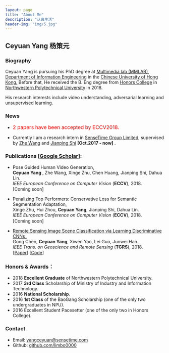 ```yaml
---
layout: page
title: "About Me"
description: "认真生活"
header-img: "img/5.jpg"
---
```

## Ceyuan Yang 杨策元

### Biography
Ceyuan Yang is pursuing his PhD degree at [<U> Multimedia lab (MMLAB)</U>](http://mmlab.ie.cuhk.edu.hk/), [Department of Information Engineering](http://www.ie.cuhk.edu.hk/main/index.shtml) in the [Chinese University of Hong Kong.](http://www.cuhk.edu.hk/chinese/index.html) Before that, He received the B. Eng degree from [<U>Honors College</U>](http://honors.nwpu.edu.cn/) in [Northwestern Polytechnical University](http://www.nwpu.edu.cn/) in 2018. 

His research interests include video understanding, adversarial learning and unsupervised learning.

### News
- <font color="red" size="3"> 2 papers have been accepted by ECCV2018.</font>

- Currently I am a research intern in [SenseTime Group Limited](https://www.sensetime.com/), supervised by [<U>Zhe Wang</U>](http://www.ee.cuhk.edu.hk/~zwang/) and [<U>Jianping Shi</U>](http://shijianping.me/) **[Oct.2017 - now]** .

### Publications [[<U>Google Scholar</U>](https://scholar.google.com.hk/citations?hl=zh-TW&user=Rfj4jWoAAAAJ&view_op=list_works&gmla=AJsN-F4cbwn2BxbxEqAVrZvFbYCb9xhemNwPSdbWoRBLR7uixoeKEpAGSVr9WfByTZ84Y4mdu8ZqXtAoTAHOISA4uYnrPMlkBro6o75XfFo_DpPBZ0xxNts)]:

<ul>
	<li>
		Pose Guided Human Video Generation, 
	        </br>
		<b> Ceyuan Yang </b>, Zhe Wang, Xinge Zhu, Chen Huang, Jianping Shi, Dahua Lin. 
		</br>
		<em>IEEE European Conference on Computer Vision</em> (<b>ECCV</b>), 2018.
		<p style="margin-top:1.5px">
			[Coming soon]
		</p>
	</li>
	<li>
		Penalizing Top Performers: Conservative Loss for Semantic Segmentation Adaptation, 
                </br>
		Xinge Zhu, Hui Zhou, <b>Ceyuan Yang</b>, Jianping Shi, Dahua Lin. 
		</br>
		<em>IEEE European Conference on Computer Vision</em> (<b>ECCV</b>), 2018.
		<p style="margin-top:1.5px">
			[Coming soon]
		</p>
	</li>
	<li>
		<a href="http://ieeexplore.ieee.org/document/8252784/">Remote Sensing Image Scene Classification via Learning Discriminative CNNs </a>, 
                </br>
		Gong Chen, <b>Ceyuan Yang</b>, Xiwen Yao, Lei Guo, Junwei Han. 
		</br>
		<em>IEEE Trans. on Geoscience and Remote Sensing</em> (<b>TGRS</b>), 2018.
		<p style="margin-top:1.5px">
			[<a href="http://ieeexplore.ieee.org/document/8252784/">Paper</a>]
			[<a href="https://github.com/limbo0000/PairLoss">Code</a>]
		</p>
	</li>

</ul>


### Honors & Awards：
-  2018 **Excellent Graduate** of Northwestern Polytechnical University.
-  2017 **3rd Class** Scholarship of Ministry of Industry and Information Technology.
-  2016 **National Scholarship**.
-  2016 **1st Class** of the BaoGang Scholarship (one of the only two undergraduates in NPU).
-  2016 Excellent Student Pacesetter (one of the only two in Honors College).

### Contact

- Email: [yangceyuan@sensetime.com](mailto:yangceyuan@sensetime.com)  
- Github: [github.com/limbo0000](https://github.com/limbo0000/)
